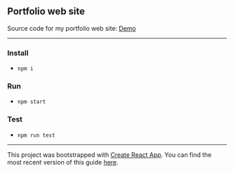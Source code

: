## Portfolio web site
Source code for my portfolio web site:
[Demo](http://teh5.ru/new)

***
### Install

* `npm i`

### Run

* `npm start`

### Test

* `npm run test`

***
This project was bootstrapped with [Create React App](https://github.com/facebookincubator/create-react-app).
You can find the most recent version of this guide [here](https://github.com/facebookincubator/create-react-app/blob/master/packages/react-scripts/template/README.md).



